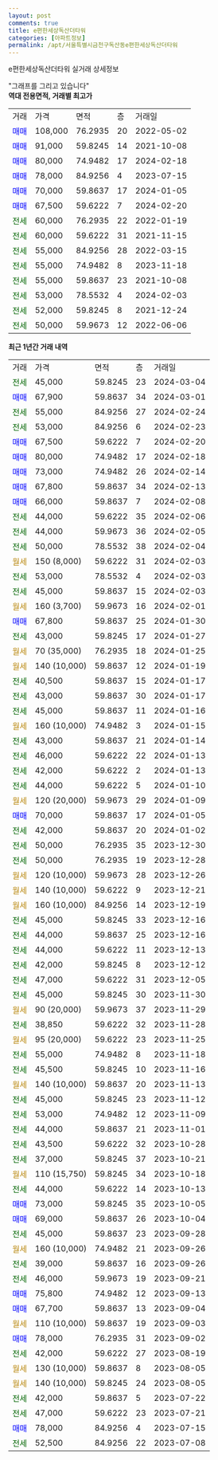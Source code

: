 ```yaml
---
layout: post
comments: true
title: e편한세상독산더타워
categories: [아파트정보]
permalink: /apt/서울특별시금천구독산동e편한세상독산더타워
---
```


e편한세상독산더타워 실거래 상세정보

<script type="text/javascript">
  google.charts.load('current', {'packages':['line', 'corechart']});
  google.charts.setOnLoadCallback(drawChart);

  function drawChart() {
    var data = new google.visualization.DataTable();
    data.addColumn('date', '거래일');
    data.addColumn('number', "매매");
    data.addColumn('number', "전세");
    data.addColumn('number', "전매");

    data.addRows([[new Date(Date.parse("2024-03-04")), null, 45000, null], [new Date(Date.parse("2024-03-01")), 67900, null, null], [new Date(Date.parse("2024-02-24")), null, 55000, null], [new Date(Date.parse("2024-02-23")), null, 53000, null], [new Date(Date.parse("2024-02-20")), 67500, null, null], [new Date(Date.parse("2024-02-18")), 80000, null, null], [new Date(Date.parse("2024-02-14")), 73000, null, null], [new Date(Date.parse("2024-02-13")), 67800, null, null], [new Date(Date.parse("2024-02-08")), 66000, null, null], [new Date(Date.parse("2024-02-06")), null, 44000, null], [new Date(Date.parse("2024-02-05")), null, 44000, null], [new Date(Date.parse("2024-02-04")), null, 50000, null], [new Date(Date.parse("2024-02-03")), null, null, null], [new Date(Date.parse("2024-02-03")), null, 53000, null], [new Date(Date.parse("2024-02-03")), null, 45000, null], [new Date(Date.parse("2024-02-01")), null, null, null], [new Date(Date.parse("2024-01-30")), 67800, null, null], [new Date(Date.parse("2024-01-27")), null, 43000, null], [new Date(Date.parse("2024-01-25")), null, null, null], [new Date(Date.parse("2024-01-19")), null, null, null], [new Date(Date.parse("2024-01-17")), null, 40500, null], [new Date(Date.parse("2024-01-17")), null, 43000, null], [new Date(Date.parse("2024-01-16")), null, 45000, null], [new Date(Date.parse("2024-01-15")), null, null, null], [new Date(Date.parse("2024-01-14")), null, 43000, null], [new Date(Date.parse("2024-01-13")), null, 46000, null], [new Date(Date.parse("2024-01-13")), null, 42000, null], [new Date(Date.parse("2024-01-10")), null, 44000, null], [new Date(Date.parse("2024-01-09")), null, null, null], [new Date(Date.parse("2024-01-05")), 70000, null, null], [new Date(Date.parse("2024-01-02")), null, 42000, null], [new Date(Date.parse("2023-12-30")), null, 50000, null], [new Date(Date.parse("2023-12-28")), null, 50000, null], [new Date(Date.parse("2023-12-26")), null, null, null], [new Date(Date.parse("2023-12-21")), null, null, null], [new Date(Date.parse("2023-12-19")), null, null, null], [new Date(Date.parse("2023-12-16")), null, 45000, null], [new Date(Date.parse("2023-12-16")), null, 44000, null], [new Date(Date.parse("2023-12-13")), null, 44000, null], [new Date(Date.parse("2023-12-12")), null, 42000, null], [new Date(Date.parse("2023-12-05")), null, 47000, null], [new Date(Date.parse("2023-11-30")), null, 45000, null], [new Date(Date.parse("2023-11-29")), null, null, null], [new Date(Date.parse("2023-11-28")), null, 38850, null], [new Date(Date.parse("2023-11-25")), null, null, null], [new Date(Date.parse("2023-11-18")), null, 55000, null], [new Date(Date.parse("2023-11-16")), null, 45500, null], [new Date(Date.parse("2023-11-13")), null, null, null], [new Date(Date.parse("2023-11-12")), null, 45000, null], [new Date(Date.parse("2023-11-09")), null, 53000, null], [new Date(Date.parse("2023-11-01")), null, 44000, null], [new Date(Date.parse("2023-10-28")), null, 43500, null], [new Date(Date.parse("2023-10-21")), null, 37000, null], [new Date(Date.parse("2023-10-18")), null, null, null], [new Date(Date.parse("2023-10-13")), null, 44000, null], [new Date(Date.parse("2023-10-05")), 73000, null, null], [new Date(Date.parse("2023-10-04")), 69000, null, null], [new Date(Date.parse("2023-09-28")), null, 45000, null], [new Date(Date.parse("2023-09-26")), null, null, null], [new Date(Date.parse("2023-09-26")), null, 39000, null], [new Date(Date.parse("2023-09-21")), null, 46000, null], [new Date(Date.parse("2023-09-13")), 75800, null, null], [new Date(Date.parse("2023-09-04")), 67700, null, null], [new Date(Date.parse("2023-09-03")), null, null, null], [new Date(Date.parse("2023-09-02")), 78000, null, null], [new Date(Date.parse("2023-08-19")), null, 42000, null], [new Date(Date.parse("2023-08-05")), null, null, null], [new Date(Date.parse("2023-08-05")), null, null, null], [new Date(Date.parse("2023-07-22")), null, 42000, null], [new Date(Date.parse("2023-07-21")), null, 47000, null], [new Date(Date.parse("2023-07-15")), 78000, null, null], [new Date(Date.parse("2023-07-08")), null, 52500, null]]);

    var options = {
      hAxis: {
        format: 'yyyy/MM/dd'
      },    
      lineWidth: 0,
      pointsVisible: true,    
      title: '최근 1년간 유형별 실거래가 분포',
      legend: { position: 'bottom' }
    };

    var formatter = new google.visualization.NumberFormat({pattern:'###,###'} );
    formatter.format(data, 1);
    formatter.format(data, 2);
    
    setTimeout(function() {
        var chart = new google.visualization.LineChart(document.getElementById('columnchart_material'));
        chart.draw(data, (options));
        document.getElementById('loading').style.display = 'none';
    }, 200);
  }
</script>


<div id="loading" style="z-index:20; display: block; margin-left: 0px">"그래프를 그리고 있습니다"</div>
<div id="columnchart_material" style="width: 95%; margin-left: 0px; display: block"></div>
<!-- contents start -->
<b>역대 전용면적, 거래별 최고가</b>
<table class="sortable">
    <tr>
      <td>거래</td>
      <td>가격</td>
      <td>면적</td>
      <td>층</td>
      <td>거래일</td>
    </tr>
        <tr>
          <td><a style="color: blue">매매</a></td>
          <td>108,000</td>
          <td>76.2935</td>
          <td>20</td>
          <td>2022-05-02</td>
        </tr>            <tr>
          <td><a style="color: blue">매매</a></td>
          <td>91,000</td>
          <td>59.8245</td>
          <td>14</td>
          <td>2021-10-08</td>
        </tr>            <tr>
          <td><a style="color: blue">매매</a></td>
          <td>80,000</td>
          <td>74.9482</td>
          <td>17</td>
          <td>2024-02-18</td>
        </tr>            <tr>
          <td><a style="color: blue">매매</a></td>
          <td>78,000</td>
          <td>84.9256</td>
          <td>4</td>
          <td>2023-07-15</td>
        </tr>            <tr>
          <td><a style="color: blue">매매</a></td>
          <td>70,000</td>
          <td>59.8637</td>
          <td>17</td>
          <td>2024-01-05</td>
        </tr>            <tr>
          <td><a style="color: blue">매매</a></td>
          <td>67,500</td>
          <td>59.6222</td>
          <td>7</td>
          <td>2024-02-20</td>
        </tr>        
        <tr>
              <td><a style="color: darkgreen">전세</a></td>
              <td>60,000</td>
              <td>76.2935</td>
              <td>22</td>
              <td>2022-01-19</td>
            </tr>            <tr>
              <td><a style="color: darkgreen">전세</a></td>
              <td>60,000</td>
              <td>59.6222</td>
              <td>31</td>
              <td>2021-11-15</td>
            </tr>            <tr>
              <td><a style="color: darkgreen">전세</a></td>
              <td>55,000</td>
              <td>84.9256</td>
              <td>28</td>
              <td>2022-03-15</td>
            </tr>            <tr>
              <td><a style="color: darkgreen">전세</a></td>
              <td>55,000</td>
              <td>74.9482</td>
              <td>8</td>
              <td>2023-11-18</td>
            </tr>            <tr>
              <td><a style="color: darkgreen">전세</a></td>
              <td>55,000</td>
              <td>59.8637</td>
              <td>23</td>
              <td>2021-10-08</td>
            </tr>            <tr>
              <td><a style="color: darkgreen">전세</a></td>
              <td>53,000</td>
              <td>78.5532</td>
              <td>4</td>
              <td>2024-02-03</td>
            </tr>            <tr>
              <td><a style="color: darkgreen">전세</a></td>
              <td>52,000</td>
              <td>59.8245</td>
              <td>8</td>
              <td>2021-12-24</td>
            </tr>            <tr>
              <td><a style="color: darkgreen">전세</a></td>
              <td>50,000</td>
              <td>59.9673</td>
              <td>12</td>
              <td>2022-06-06</td>
            </tr>        
    
</table>

<b>최근 1년간 거래 내역</b>

<table class="sortable">
    <tr>
      <td>거래</td>
      <td>가격</td>
      <td>면적</td>
      <td>층</td>
      <td>거래일</td>
    </tr>
    <tr>
      <td><a style="color: darkgreen">전세</a></td>
      <td>45,000</td>
      <td>59.8245</td>
      <td>23</td>
      <td>2024-03-04</td>
    </tr>          <tr>
      <td><a style="color: blue">매매</a></td>
      <td>67,900</td>
      <td>59.8637</td>
      <td>34</td>
      <td>2024-03-01</td>
    </tr>          <tr>
      <td><a style="color: darkgreen">전세</a></td>
      <td>55,000</td>
      <td>84.9256</td>
      <td>27</td>
      <td>2024-02-24</td>
    </tr>          <tr>
      <td><a style="color: darkgreen">전세</a></td>
      <td>53,000</td>
      <td>84.9256</td>
      <td>6</td>
      <td>2024-02-23</td>
    </tr>          <tr>
      <td><a style="color: blue">매매</a></td>
      <td>67,500</td>
      <td>59.6222</td>
      <td>7</td>
      <td>2024-02-20</td>
    </tr>          <tr>
      <td><a style="color: blue">매매</a></td>
      <td>80,000</td>
      <td>74.9482</td>
      <td>17</td>
      <td>2024-02-18</td>
    </tr>          <tr>
      <td><a style="color: blue">매매</a></td>
      <td>73,000</td>
      <td>74.9482</td>
      <td>26</td>
      <td>2024-02-14</td>
    </tr>          <tr>
      <td><a style="color: blue">매매</a></td>
      <td>67,800</td>
      <td>59.8637</td>
      <td>34</td>
      <td>2024-02-13</td>
    </tr>          <tr>
      <td><a style="color: blue">매매</a></td>
      <td>66,000</td>
      <td>59.8637</td>
      <td>7</td>
      <td>2024-02-08</td>
    </tr>          <tr>
      <td><a style="color: darkgreen">전세</a></td>
      <td>44,000</td>
      <td>59.6222</td>
      <td>35</td>
      <td>2024-02-06</td>
    </tr>          <tr>
      <td><a style="color: darkgreen">전세</a></td>
      <td>44,000</td>
      <td>59.9673</td>
      <td>36</td>
      <td>2024-02-05</td>
    </tr>          <tr>
      <td><a style="color: darkgreen">전세</a></td>
      <td>50,000</td>
      <td>78.5532</td>
      <td>38</td>
      <td>2024-02-04</td>
    </tr>          <tr>
      <td><a style="color: darkgoldenrod">월세</a></td>
      <td>150 (8,000)</td>
      <td>59.6222</td>
      <td>31</td>
      <td>2024-02-03</td>
    </tr>          <tr>
      <td><a style="color: darkgreen">전세</a></td>
      <td>53,000</td>
      <td>78.5532</td>
      <td>4</td>
      <td>2024-02-03</td>
    </tr>          <tr>
      <td><a style="color: darkgreen">전세</a></td>
      <td>45,000</td>
      <td>59.8637</td>
      <td>15</td>
      <td>2024-02-03</td>
    </tr>          <tr>
      <td><a style="color: darkgoldenrod">월세</a></td>
      <td>160 (3,700)</td>
      <td>59.9673</td>
      <td>16</td>
      <td>2024-02-01</td>
    </tr>          <tr>
      <td><a style="color: blue">매매</a></td>
      <td>67,800</td>
      <td>59.8637</td>
      <td>25</td>
      <td>2024-01-30</td>
    </tr>          <tr>
      <td><a style="color: darkgreen">전세</a></td>
      <td>43,000</td>
      <td>59.8245</td>
      <td>17</td>
      <td>2024-01-27</td>
    </tr>          <tr>
      <td><a style="color: darkgoldenrod">월세</a></td>
      <td>70 (35,000)</td>
      <td>76.2935</td>
      <td>18</td>
      <td>2024-01-25</td>
    </tr>          <tr>
      <td><a style="color: darkgoldenrod">월세</a></td>
      <td>140 (10,000)</td>
      <td>59.8637</td>
      <td>12</td>
      <td>2024-01-19</td>
    </tr>          <tr>
      <td><a style="color: darkgreen">전세</a></td>
      <td>40,500</td>
      <td>59.8637</td>
      <td>15</td>
      <td>2024-01-17</td>
    </tr>          <tr>
      <td><a style="color: darkgreen">전세</a></td>
      <td>43,000</td>
      <td>59.8637</td>
      <td>30</td>
      <td>2024-01-17</td>
    </tr>          <tr>
      <td><a style="color: darkgreen">전세</a></td>
      <td>45,000</td>
      <td>59.8637</td>
      <td>11</td>
      <td>2024-01-16</td>
    </tr>          <tr>
      <td><a style="color: darkgoldenrod">월세</a></td>
      <td>160 (10,000)</td>
      <td>74.9482</td>
      <td>3</td>
      <td>2024-01-15</td>
    </tr>          <tr>
      <td><a style="color: darkgreen">전세</a></td>
      <td>43,000</td>
      <td>59.8637</td>
      <td>21</td>
      <td>2024-01-14</td>
    </tr>          <tr>
      <td><a style="color: darkgreen">전세</a></td>
      <td>46,000</td>
      <td>59.6222</td>
      <td>22</td>
      <td>2024-01-13</td>
    </tr>          <tr>
      <td><a style="color: darkgreen">전세</a></td>
      <td>42,000</td>
      <td>59.6222</td>
      <td>2</td>
      <td>2024-01-13</td>
    </tr>          <tr>
      <td><a style="color: darkgreen">전세</a></td>
      <td>44,000</td>
      <td>59.6222</td>
      <td>5</td>
      <td>2024-01-10</td>
    </tr>          <tr>
      <td><a style="color: darkgoldenrod">월세</a></td>
      <td>120 (20,000)</td>
      <td>59.9673</td>
      <td>29</td>
      <td>2024-01-09</td>
    </tr>          <tr>
      <td><a style="color: blue">매매</a></td>
      <td>70,000</td>
      <td>59.8637</td>
      <td>17</td>
      <td>2024-01-05</td>
    </tr>          <tr>
      <td><a style="color: darkgreen">전세</a></td>
      <td>42,000</td>
      <td>59.8637</td>
      <td>20</td>
      <td>2024-01-02</td>
    </tr>          <tr>
      <td><a style="color: darkgreen">전세</a></td>
      <td>50,000</td>
      <td>76.2935</td>
      <td>35</td>
      <td>2023-12-30</td>
    </tr>          <tr>
      <td><a style="color: darkgreen">전세</a></td>
      <td>50,000</td>
      <td>76.2935</td>
      <td>19</td>
      <td>2023-12-28</td>
    </tr>          <tr>
      <td><a style="color: darkgoldenrod">월세</a></td>
      <td>120 (10,000)</td>
      <td>59.9673</td>
      <td>28</td>
      <td>2023-12-26</td>
    </tr>          <tr>
      <td><a style="color: darkgoldenrod">월세</a></td>
      <td>140 (10,000)</td>
      <td>59.6222</td>
      <td>9</td>
      <td>2023-12-21</td>
    </tr>          <tr>
      <td><a style="color: darkgoldenrod">월세</a></td>
      <td>160 (10,000)</td>
      <td>84.9256</td>
      <td>14</td>
      <td>2023-12-19</td>
    </tr>          <tr>
      <td><a style="color: darkgreen">전세</a></td>
      <td>45,000</td>
      <td>59.8245</td>
      <td>33</td>
      <td>2023-12-16</td>
    </tr>          <tr>
      <td><a style="color: darkgreen">전세</a></td>
      <td>44,000</td>
      <td>59.8637</td>
      <td>25</td>
      <td>2023-12-16</td>
    </tr>          <tr>
      <td><a style="color: darkgreen">전세</a></td>
      <td>44,000</td>
      <td>59.6222</td>
      <td>11</td>
      <td>2023-12-13</td>
    </tr>          <tr>
      <td><a style="color: darkgreen">전세</a></td>
      <td>42,000</td>
      <td>59.8245</td>
      <td>8</td>
      <td>2023-12-12</td>
    </tr>          <tr>
      <td><a style="color: darkgreen">전세</a></td>
      <td>47,000</td>
      <td>59.6222</td>
      <td>31</td>
      <td>2023-12-05</td>
    </tr>          <tr>
      <td><a style="color: darkgreen">전세</a></td>
      <td>45,000</td>
      <td>59.8245</td>
      <td>30</td>
      <td>2023-11-30</td>
    </tr>          <tr>
      <td><a style="color: darkgoldenrod">월세</a></td>
      <td>90 (20,000)</td>
      <td>59.9673</td>
      <td>37</td>
      <td>2023-11-29</td>
    </tr>          <tr>
      <td><a style="color: darkgreen">전세</a></td>
      <td>38,850</td>
      <td>59.6222</td>
      <td>32</td>
      <td>2023-11-28</td>
    </tr>          <tr>
      <td><a style="color: darkgoldenrod">월세</a></td>
      <td>95 (20,000)</td>
      <td>59.6222</td>
      <td>23</td>
      <td>2023-11-25</td>
    </tr>          <tr>
      <td><a style="color: darkgreen">전세</a></td>
      <td>55,000</td>
      <td>74.9482</td>
      <td>8</td>
      <td>2023-11-18</td>
    </tr>          <tr>
      <td><a style="color: darkgreen">전세</a></td>
      <td>45,500</td>
      <td>59.8245</td>
      <td>10</td>
      <td>2023-11-16</td>
    </tr>          <tr>
      <td><a style="color: darkgoldenrod">월세</a></td>
      <td>140 (10,000)</td>
      <td>59.8637</td>
      <td>20</td>
      <td>2023-11-13</td>
    </tr>          <tr>
      <td><a style="color: darkgreen">전세</a></td>
      <td>45,000</td>
      <td>59.8245</td>
      <td>23</td>
      <td>2023-11-12</td>
    </tr>          <tr>
      <td><a style="color: darkgreen">전세</a></td>
      <td>53,000</td>
      <td>74.9482</td>
      <td>12</td>
      <td>2023-11-09</td>
    </tr>          <tr>
      <td><a style="color: darkgreen">전세</a></td>
      <td>44,000</td>
      <td>59.8637</td>
      <td>21</td>
      <td>2023-11-01</td>
    </tr>          <tr>
      <td><a style="color: darkgreen">전세</a></td>
      <td>43,500</td>
      <td>59.6222</td>
      <td>32</td>
      <td>2023-10-28</td>
    </tr>          <tr>
      <td><a style="color: darkgreen">전세</a></td>
      <td>37,000</td>
      <td>59.8245</td>
      <td>37</td>
      <td>2023-10-21</td>
    </tr>          <tr>
      <td><a style="color: darkgoldenrod">월세</a></td>
      <td>110 (15,750)</td>
      <td>59.8245</td>
      <td>34</td>
      <td>2023-10-18</td>
    </tr>          <tr>
      <td><a style="color: darkgreen">전세</a></td>
      <td>44,000</td>
      <td>59.6222</td>
      <td>14</td>
      <td>2023-10-13</td>
    </tr>          <tr>
      <td><a style="color: blue">매매</a></td>
      <td>73,000</td>
      <td>59.8245</td>
      <td>35</td>
      <td>2023-10-05</td>
    </tr>          <tr>
      <td><a style="color: blue">매매</a></td>
      <td>69,000</td>
      <td>59.8637</td>
      <td>26</td>
      <td>2023-10-04</td>
    </tr>          <tr>
      <td><a style="color: darkgreen">전세</a></td>
      <td>45,000</td>
      <td>59.8637</td>
      <td>23</td>
      <td>2023-09-28</td>
    </tr>          <tr>
      <td><a style="color: darkgoldenrod">월세</a></td>
      <td>160 (10,000)</td>
      <td>74.9482</td>
      <td>21</td>
      <td>2023-09-26</td>
    </tr>          <tr>
      <td><a style="color: darkgreen">전세</a></td>
      <td>39,000</td>
      <td>59.8637</td>
      <td>16</td>
      <td>2023-09-26</td>
    </tr>          <tr>
      <td><a style="color: darkgreen">전세</a></td>
      <td>46,000</td>
      <td>59.9673</td>
      <td>19</td>
      <td>2023-09-21</td>
    </tr>          <tr>
      <td><a style="color: blue">매매</a></td>
      <td>75,800</td>
      <td>74.9482</td>
      <td>12</td>
      <td>2023-09-13</td>
    </tr>          <tr>
      <td><a style="color: blue">매매</a></td>
      <td>67,700</td>
      <td>59.8637</td>
      <td>13</td>
      <td>2023-09-04</td>
    </tr>          <tr>
      <td><a style="color: darkgoldenrod">월세</a></td>
      <td>110 (10,000)</td>
      <td>59.8637</td>
      <td>19</td>
      <td>2023-09-03</td>
    </tr>          <tr>
      <td><a style="color: blue">매매</a></td>
      <td>78,000</td>
      <td>76.2935</td>
      <td>31</td>
      <td>2023-09-02</td>
    </tr>          <tr>
      <td><a style="color: darkgreen">전세</a></td>
      <td>42,000</td>
      <td>59.6222</td>
      <td>27</td>
      <td>2023-08-19</td>
    </tr>          <tr>
      <td><a style="color: darkgoldenrod">월세</a></td>
      <td>130 (10,000)</td>
      <td>59.8637</td>
      <td>8</td>
      <td>2023-08-05</td>
    </tr>          <tr>
      <td><a style="color: darkgoldenrod">월세</a></td>
      <td>140 (10,000)</td>
      <td>59.8245</td>
      <td>24</td>
      <td>2023-08-05</td>
    </tr>          <tr>
      <td><a style="color: darkgreen">전세</a></td>
      <td>42,000</td>
      <td>59.8637</td>
      <td>5</td>
      <td>2023-07-22</td>
    </tr>          <tr>
      <td><a style="color: darkgreen">전세</a></td>
      <td>47,000</td>
      <td>59.6222</td>
      <td>23</td>
      <td>2023-07-21</td>
    </tr>          <tr>
      <td><a style="color: blue">매매</a></td>
      <td>78,000</td>
      <td>84.9256</td>
      <td>4</td>
      <td>2023-07-15</td>
    </tr>          <tr>
      <td><a style="color: darkgreen">전세</a></td>
      <td>52,500</td>
      <td>84.9256</td>
      <td>22</td>
      <td>2023-07-08</td>
    </tr>      </table>
<!-- contents end -->    

